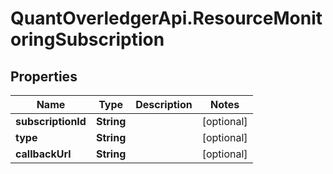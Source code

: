 # QuantOverledgerApi.ResourceMonitoringSubscription

## Properties

Name | Type | Description | Notes
------------ | ------------- | ------------- | -------------
**subscriptionId** | **String** |  | [optional] 
**type** | **String** |  | [optional] 
**callbackUrl** | **String** |  | [optional] 


